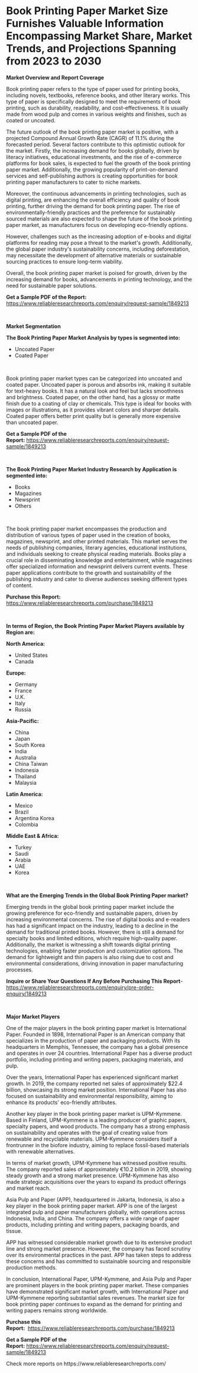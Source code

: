 <p><h1>Book Printing Paper Market Size Furnishes Valuable Information Encompassing Market Share, Market Trends, and Projections Spanning from 2023 to 2030</h1></p><p><strong>Market Overview and Report Coverage</strong></p>
<p><p>Book printing paper refers to the type of paper used for printing books, including novels, textbooks, reference books, and other literary works. This type of paper is specifically designed to meet the requirements of book printing, such as durability, readability, and cost-effectiveness. It is usually made from wood pulp and comes in various weights and finishes, such as coated or uncoated.</p><p>The future outlook of the book printing paper market is positive, with a projected Compound Annual Growth Rate (CAGR) of 11.1% during the forecasted period. Several factors contribute to this optimistic outlook for the market. Firstly, the increasing demand for books globally, driven by literacy initiatives, educational investments, and the rise of e-commerce platforms for book sales, is expected to fuel the growth of the book printing paper market. Additionally, the growing popularity of print-on-demand services and self-publishing authors is creating opportunities for book printing paper manufacturers to cater to niche markets.</p><p>Moreover, the continuous advancements in printing technologies, such as digital printing, are enhancing the overall efficiency and quality of book printing, further driving the demand for book printing paper. The rise of environmentally-friendly practices and the preference for sustainably sourced materials are also expected to shape the future of the book printing paper market, as manufacturers focus on developing eco-friendly options.</p><p>However, challenges such as the increasing adoption of e-books and digital platforms for reading may pose a threat to the market's growth. Additionally, the global paper industry's sustainability concerns, including deforestation, may necessitate the development of alternative materials or sustainable sourcing practices to ensure long-term viability.</p><p>Overall, the book printing paper market is poised for growth, driven by the increasing demand for books, advancements in printing technology, and the need for sustainable paper solutions.</p></p>
<p><strong>Get a Sample PDF of the Report:</strong> <a href="https://www.reliableresearchreports.com/enquiry/request-sample/1849213">https://www.reliableresearchreports.com/enquiry/request-sample/1849213</a></p>
<p>&nbsp;</p>
<p><strong>Market Segmentation</strong></p>
<p><strong>The Book Printing Paper Market Analysis by types is segmented into:</strong></p>
<p><ul><li>Uncoated Paper</li><li>Coated Paper</li></ul></p>
<p>&nbsp;</p>
<p><p>Book printing paper market types can be categorized into uncoated and coated paper. Uncoated paper is porous and absorbs ink, making it suitable for text-heavy books. It has a natural look and feel but lacks smoothness and brightness. Coated paper, on the other hand, has a glossy or matte finish due to a coating of clay or chemicals. This type is ideal for books with images or illustrations, as it provides vibrant colors and sharper details. Coated paper offers better print quality but is generally more expensive than uncoated paper.</p></p>
<p><strong>Get a Sample PDF of the Report:</strong>&nbsp;<a href="https://www.reliableresearchreports.com/enquiry/request-sample/1849213">https://www.reliableresearchreports.com/enquiry/request-sample/1849213</a></p>
<p>&nbsp;</p>
<p><strong>The Book Printing Paper Market Industry Research by Application is segmented into:</strong></p>
<p><ul><li>Books</li><li>Magazines</li><li>Newsprint</li><li>Others</li></ul></p>
<p>&nbsp;</p>
<p><p>The book printing paper market encompasses the production and distribution of various types of paper used in the creation of books, magazines, newsprint, and other printed materials. This market serves the needs of publishing companies, literary agencies, educational institutions, and individuals seeking to create physical reading materials. Books play a crucial role in disseminating knowledge and entertainment, while magazines offer specialized information and newsprint delivers current events. These paper applications contribute to the growth and sustainability of the publishing industry and cater to diverse audiences seeking different types of content.</p></p>
<p><strong>Purchase this Report:</strong>&nbsp; <a href="https://www.reliableresearchreports.com/purchase/1849213">https://www.reliableresearchreports.com/purchase/1849213</a></p>
<p>&nbsp;</p>
<p><strong>In terms of Region, the Book Printing Paper Market Players available by Region are:</strong></p>
<p>
    <p> <strong> North America: </strong>
        <ul>
            <li>United States</li>
            <li>Canada</li>
        </ul>
        </p> 
    <p> <strong> Europe: </strong>
        <ul>
            <li>Germany</li>
            <li>France</li>
            <li>U.K.</li>
            <li>Italy</li>
            <li>Russia</li>
        </ul>
        </p> 
    <p> <strong> Asia-Pacific: </strong>
        <ul>
            <li>China</li>
            <li>Japan</li>
            <li>South Korea</li>
            <li>India</li>
            <li>Australia</li>
            <li>China Taiwan</li>
            <li>Indonesia</li>
            <li>Thailand</li>
            <li>Malaysia</li>
        </ul>
        </p> 
    <p> <strong> Latin America: </strong>
        <ul>
            <li>Mexico</li>
            <li>Brazil</li>
            <li>Argentina Korea</li>
            <li>Colombia</li>
        </ul>
        </p> 
    <p> <strong> Middle East & Africa: </strong>
        <ul>
            <li>Turkey</li>
            <li>Saudi</li>
            <li>Arabia</li>
            <li>UAE</li>
            <li>Korea</li>
        </ul>
    </p>
    </p>
<p>&nbsp;</p>
<p><strong>What are the Emerging Trends in the Global Book Printing Paper market?</strong></p>
<p><p>Emerging trends in the global book printing paper market include the growing preference for eco-friendly and sustainable papers, driven by increasing environmental concerns. The rise of digital books and e-readers has had a significant impact on the industry, leading to a decline in the demand for traditional printed books. However, there is still a demand for specialty books and limited editions, which require high-quality paper. Additionally, the market is witnessing a shift towards digital printing technologies, enabling faster production and customization options. The demand for lightweight and thin papers is also rising due to cost and environmental considerations, driving innovation in paper manufacturing processes.</p></p>
<p><strong>Inquire or Share Your Questions If Any Before Purchasing This Report</strong>- <a href="https://www.reliableresearchreports.com/enquiry/pre-order-enquiry/1849213">https://www.reliableresearchreports.com/enquiry/pre-order-enquiry/1849213</a></p>
<p>&nbsp;</p>
<p><strong>Major Market Players</strong></p>
<p><p>One of the major players in the book printing paper market is International Paper. Founded in 1898, International Paper is an American company that specializes in the production of paper and packaging products. With its headquarters in Memphis, Tennessee, the company has a global presence and operates in over 24 countries. International Paper has a diverse product portfolio, including printing and writing papers, packaging materials, and pulp.</p><p>Over the years, International Paper has experienced significant market growth. In 2019, the company reported net sales of approximately $22.4 billion, showcasing its strong market position. International Paper has also focused on sustainability and environmental responsibility, aiming to enhance its products' eco-friendly attributes.</p><p>Another key player in the book printing paper market is UPM-Kymmene. Based in Finland, UPM-Kymmene is a leading producer of graphic papers, specialty papers, and wood products. The company has a strong emphasis on sustainability and operates with the goal of creating value from renewable and recyclable materials. UPM-Kymmene considers itself a frontrunner in the biofore industry, aiming to replace fossil-based materials with renewable alternatives.</p><p>In terms of market growth, UPM-Kymmene has witnessed positive results. The company reported sales of approximately €10.2 billion in 2019, showing steady growth and a strong market presence. UPM-Kymmene has also made strategic acquisitions over the years to expand its product offerings and market reach.</p><p>Asia Pulp and Paper (APP), headquartered in Jakarta, Indonesia, is also a key player in the book printing paper market. APP is one of the largest integrated pulp and paper manufacturers globally, with operations across Indonesia, India, and China. The company offers a wide range of paper products, including printing and writing papers, packaging boards, and tissue.</p><p>APP has witnessed considerable market growth due to its extensive product line and strong market presence. However, the company has faced scrutiny over its environmental practices in the past. APP has taken steps to address these concerns and has committed to sustainable sourcing and responsible production methods.</p><p>In conclusion, International Paper, UPM-Kymmene, and Asia Pulp and Paper are prominent players in the book printing paper market. These companies have demonstrated significant market growth, with International Paper and UPM-Kymmene reporting substantial sales revenues. The market size for book printing paper continues to expand as the demand for printing and writing papers remains strong worldwide.</p></p>
<p><strong>Purchase this Report:</strong>&nbsp;&nbsp;<a href="https://www.reliableresearchreports.com/purchase/1849213">https://www.reliableresearchreports.com/purchase/1849213</a></p>
<p></p>
<p><strong>Get a Sample PDF of the Report:</strong>&nbsp;<a href="https://www.reliableresearchreports.com/enquiry/request-sample/1849213">https://www.reliableresearchreports.com/enquiry/request-sample/1849213</a></p>
<p>Check more reports on https://www.reliableresearchreports.com/</p>